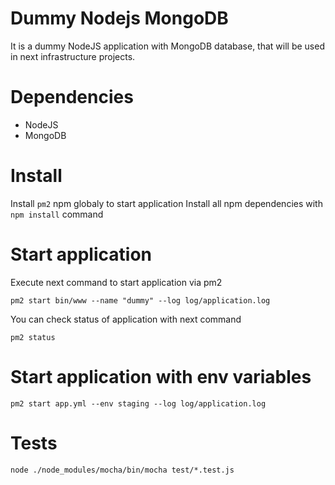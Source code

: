 # Dummy Nodejs MongoDB

It is a dummy NodeJS application with MongoDB database, that will be used in next infrastructure projects.

# Dependencies
* NodeJS
* MongoDB

# Install
Install `pm2` npm globaly to start application
Install all npm dependencies with `npm install` command

# Start application
Execute next command to start application via pm2
```
pm2 start bin/www --name "dummy" --log log/application.log
```

You can check status of application with next command
```
pm2 status
```

# Start application with env variables
```
pm2 start app.yml --env staging --log log/application.log
```

# Tests
```
node ./node_modules/mocha/bin/mocha test/*.test.js
```


